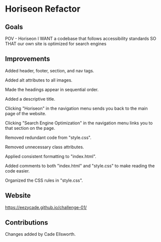 # Horiseon Refactor

## Goals

POV - Horiseon 
I WANT a codebase that follows accessibility standards
SO THAT our own site is optimized for search engines

## Improvements

Added header, footer, section, and nav tags.

Added alt attributes to all images.

Made the headings appear in sequential order.

Added a descriptive title.

Clicking "Horiseon" in the navigation menu sends you back to the main page of the website.

Clicking "Search Engine Optimization" in the navigation menu links you to that section on the page.

Removed redundant code from "style.css".

Removed unnecessary class attributes. 

Applied consistent formatting to "index.html".

Added comments to both "index.html" and "style.css" to make reading the code easier.

Organized the CSS rules in "style.css". 

## Website

https://eezycade.github.io/challenge-01/

## Contributions

Changes added by Cade Ellsworth. 